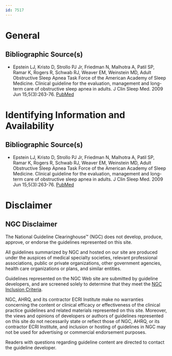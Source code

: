 ```yaml
---
id: 7517
---
```


# General

## Bibliographic Source(s)

- Epstein LJ, Kristo D, Strollo PJ Jr, Friedman N, Malhotra A, Patil SP, Ramar K, Rogers R, Schwab RJ, Weaver EM, Weinstein MD, Adult Obstructive Sleep Apnea Task Force of the American Academy of Sleep Medicine. Clinical guideline for the evaluation, management and long-term care of obstructive sleep apnea in adults. J Clin Sleep Med. 2009 Jun 15;5(3):263-76. [ PubMed ](http://www.ncbi.nlm.nih.gov/entrez/query.fcgi?cmd=Retrieve&db=pubmed&dopt=Abstract&list_uids=19960649)

# Identifying Information and Availability

## Bibliographic Source(s)

- Epstein LJ, Kristo D, Strollo PJ Jr, Friedman N, Malhotra A, Patil SP, Ramar K, Rogers R, Schwab RJ, Weaver EM, Weinstein MD, Adult Obstructive Sleep Apnea Task Force of the American Academy of Sleep Medicine. Clinical guideline for the evaluation, management and long-term care of obstructive sleep apnea in adults. J Clin Sleep Med. 2009 Jun 15;5(3):263-76. [ PubMed ](http://www.ncbi.nlm.nih.gov/entrez/query.fcgi?cmd=Retrieve&db=pubmed&dopt=Abstract&list_uids=19960649)

# Disclaimer

## NGC Disclaimer

The National Guideline Clearinghouse™ (NGC) does not develop, produce, approve, or endorse the guidelines represented on this site.

All guidelines summarized by NGC and hosted on our site are produced under the auspices of medical specialty societies, relevant professional associations, public or private organizations, other government agencies, health care organizations or plans, and similar entities.

Guidelines represented on the NGC Web site are submitted by guideline developers, and are screened solely to determine that they meet the [NGC Inclusion Criteria](/help-and-about/summaries/inclusion-criteria).

NGC, AHRQ, and its contractor ECRI Institute make no warranties concerning the content or clinical efficacy or effectiveness of the clinical practice guidelines and related materials represented on this site. Moreover, the views and opinions of developers or authors of guidelines represented on this site do not necessarily state or reflect those of NGC, AHRQ, or its contractor ECRI Institute, and inclusion or hosting of guidelines in NGC may not be used for advertising or commercial endorsement purposes.

Readers with questions regarding guideline content are directed to contact the guideline developer.


